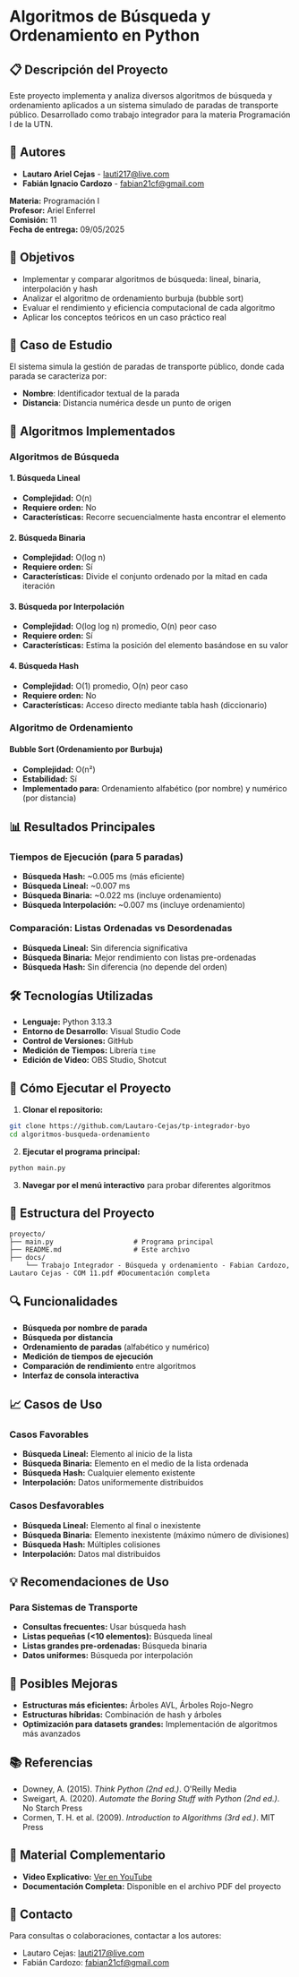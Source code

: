 # Algoritmos de Búsqueda y Ordenamiento en Python

## 📋 Descripción del Proyecto

Este proyecto implementa y analiza diversos algoritmos de búsqueda y ordenamiento aplicados a un sistema simulado de paradas de transporte público. Desarrollado como trabajo integrador para la materia Programación I de la UTN.

## 👥 Autores

- **Lautaro Ariel Cejas** - [lauti217@live.com](mailto:lauti217@live.com)
- **Fabián Ignacio Cardozo** - [fabian21cf@gmail.com](mailto:fabian21cf@gmail.com)

**Materia:** Programación I  
**Profesor:** Ariel Enferrel  
**Comisión:** 11  
**Fecha de entrega:** 09/05/2025

## 🎯 Objetivos

- Implementar y comparar algoritmos de búsqueda: lineal, binaria, interpolación y hash
- Analizar el algoritmo de ordenamiento burbuja (bubble sort)
- Evaluar el rendimiento y eficiencia computacional de cada algoritmo
- Aplicar los conceptos teóricos en un caso práctico real

## 🚌 Caso de Estudio

El sistema simula la gestión de paradas de transporte público, donde cada parada se caracteriza por:
- **Nombre**: Identificador textual de la parada
- **Distancia**: Distancia numérica desde un punto de origen

## 🔧 Algoritmos Implementados

### Algoritmos de Búsqueda

#### 1. Búsqueda Lineal
- **Complejidad:** O(n)
- **Requiere orden:** No
- **Características:** Recorre secuencialmente hasta encontrar el elemento

#### 2. Búsqueda Binaria
- **Complejidad:** O(log n)
- **Requiere orden:** Sí
- **Características:** Divide el conjunto ordenado por la mitad en cada iteración

#### 3. Búsqueda por Interpolación
- **Complejidad:** O(log log n) promedio, O(n) peor caso
- **Requiere orden:** Sí
- **Características:** Estima la posición del elemento basándose en su valor

#### 4. Búsqueda Hash
- **Complejidad:** O(1) promedio, O(n) peor caso
- **Requiere orden:** No
- **Características:** Acceso directo mediante tabla hash (diccionario)

### Algoritmo de Ordenamiento

#### Bubble Sort (Ordenamiento por Burbuja)
- **Complejidad:** O(n²)
- **Estabilidad:** Sí
- **Implementado para:** Ordenamiento alfabético (por nombre) y numérico (por distancia)

## 📊 Resultados Principales

### Tiempos de Ejecución (para 5 paradas)
- **Búsqueda Hash:** ~0.005 ms (más eficiente)
- **Búsqueda Lineal:** ~0.007 ms
- **Búsqueda Binaria:** ~0.022 ms (incluye ordenamiento)
- **Búsqueda Interpolación:** ~0.007 ms (incluye ordenamiento)

### Comparación: Listas Ordenadas vs Desordenadas
- **Búsqueda Lineal:** Sin diferencia significativa
- **Búsqueda Binaria:** Mejor rendimiento con listas pre-ordenadas
- **Búsqueda Hash:** Sin diferencia (no depende del orden)

## 🛠️ Tecnologías Utilizadas

- **Lenguaje:** Python 3.13.3
- **Entorno de Desarrollo:** Visual Studio Code
- **Control de Versiones:** GitHub
- **Medición de Tiempos:** Librería `time`
- **Edición de Video:** OBS Studio, Shotcut

## 🚀 Cómo Ejecutar el Proyecto

1. **Clonar el repositorio:**
```bash
git clone https://github.com/Lautaro-Cejas/tp-integrador-byo
cd algoritmos-busqueda-ordenamiento
```

2. **Ejecutar el programa principal:**
```bash
python main.py
```

3. **Navegar por el menú interactivo** para probar diferentes algoritmos

## 📁 Estructura del Proyecto

```
proyecto/
├── main.py                    # Programa principal
├── README.md                  # Este archivo
├── docs/
    └── Trabajo Integrador - Búsqueda y ordenamiento - Fabian Cardozo, Lautaro Cejas - COM 11.pdf #Documentación completa

```

## 🔍 Funcionalidades

- **Búsqueda por nombre de parada**
- **Búsqueda por distancia**
- **Ordenamiento de paradas** (alfabético y numérico)
- **Medición de tiempos de ejecución**
- **Comparación de rendimiento** entre algoritmos
- **Interfaz de consola interactiva**

## 📈 Casos de Uso

### Casos Favorables
- **Búsqueda Lineal:** Elemento al inicio de la lista
- **Búsqueda Binaria:** Elemento en el medio de la lista ordenada
- **Búsqueda Hash:** Cualquier elemento existente
- **Interpolación:** Datos uniformemente distribuidos

### Casos Desfavorables
- **Búsqueda Lineal:** Elemento al final o inexistente
- **Búsqueda Binaria:** Elemento inexistente (máximo número de divisiones)
- **Búsqueda Hash:** Múltiples colisiones
- **Interpolación:** Datos mal distribuidos

## 💡 Recomendaciones de Uso

### Para Sistemas de Transporte
- **Consultas frecuentes:** Usar búsqueda hash
- **Listas pequeñas (<10 elementos):** Búsqueda lineal
- **Listas grandes pre-ordenadas:** Búsqueda binaria
- **Datos uniformes:** Búsqueda por interpolación

## 🔧 Posibles Mejoras

- **Estructuras más eficientes:** Árboles AVL, Árboles Rojo-Negro
- **Estructuras híbridas:** Combinación de hash y árboles
- **Optimización para datasets grandes:** Implementación de algoritmos más avanzados

## 📚 Referencias

- Downey, A. (2015). *Think Python (2nd ed.)*. O'Reilly Media
- Sweigart, A. (2020). *Automate the Boring Stuff with Python (2nd ed.)*. No Starch Press
- Cormen, T. H. et al. (2009). *Introduction to Algorithms (3rd ed.)*. MIT Press

## 🎥 Material Complementario

- **Video Explicativo:** [Ver en YouTube](https://www.youtube.com/watch?v=sP-I6tHQFGI)
- **Documentación Completa:** Disponible en el archivo PDF del proyecto

## 📧 Contacto

Para consultas o colaboraciones, contactar a los autores:
- Lautaro Cejas: [lauti217@live.com](mailto:lauti217@live.com)
- Fabián Cardozo: [fabian21cf@gmail.com](mailto:fabian21cf@gmail.com)
